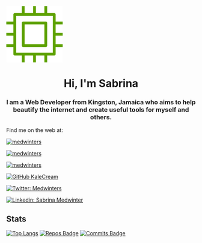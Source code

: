 <img align="center" height="150" width="150" src="https://raw.githubusercontent.com/acervenky/animated-github-badges/master/assets/devbadge.gif">
<h1 align="center">Hi, I'm Sabrina</h1>
<h3 align="center">I am a Web Developer from Kingston, Jamaica who aims to help beautify the internet and create useful tools for myself and others.</h3>
           
<p>Find me on the web at:</p>
<p align="left"> <a href="https://twitter.com/medwinters" target="blank"><img src="https://img.shields.io/twitter/follow/medwinters?logo=twitter&style=flat-square" alt="medwinters" /></a> </p>
<p align="left"> <a href="https://github.com/KaleCream" target="blank"><img src="https://img.shields.io/twitter/follow/medwinters?logo=github&style=flat-square" alt="medwinters" /></a></p>
<p align="left"> <a href="https://www.linkedin.com/in/medwinter/" target="blank"><img src="https://img.shields.io/twitter/follow/medwinters?logo=linkedin&style=flat-square" alt="medwinters" /></a> </p>

[![GitHub KaleCream](https://img.shields.io/github/followers/KaleCream?label=follow&style=social)]()

[![Twitter: Medwinters](https://img.shields.io/twitter/follow/Medwinters?style=social)](https://twitter.com/Medwinters)

[![Linkedin: Sabrina Medwinter](https://img.shields.io/badge/-medwinter-blue?style=flat-square&logo=Linkedin&logoColor=white&link=https://www.linkedin.com/in/medwinter/)]()     


## Stats
[![Top Langs](https://github-readme-stats.vercel.app/api/top-langs/?username=kalecream&layout=compact)](https://github.com/anuraghazra/github-readme-stats)
[![Repos Badge](https://badges.pufler.dev/repos/kalecream)](https://badges.pufler.dev)
[![Commits Badge](https://badges.pufler.dev/commits/monthly/kalecream)](https://badges.pufler.dev)



